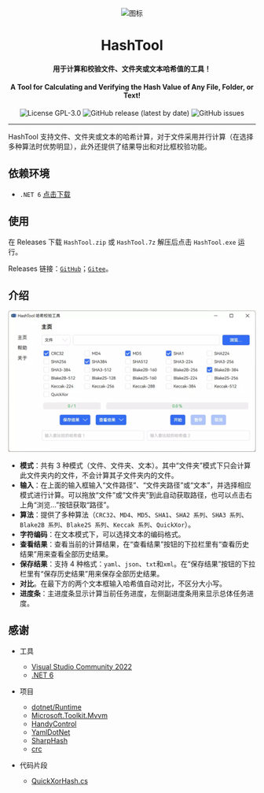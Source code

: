 <p align="center">
  <img src="HashTool/Resource/HashTool.ico" width = "128" height = "128" alt="图标"/>
</p>

<div align="center">

# HashTool

#### 用于计算和校验文件、文件夹或文本哈希值的工具！

#### A Tool for Calculating and Verifying the Hash Value of Any File, Folder, or Text!

![License GPL-3.0](https://img.shields.io/github/license/KiyanYang/HashTool)
![GitHub release (latest by date)](https://img.shields.io/github/v/release/KiyanYang/HashTool)
![GitHub issues](https://img.shields.io/github/issues/KiyanYang/HashTool)

</div>

---

HashTool 支持文件、文件夹或文本的哈希计算，对于文件采用并行计算（在选择多种算法时优势明显），此外还提供了结果导出和对比框校验功能。

## 依赖环境

- `.NET 6` [点击下载](https://dotnet.microsoft.com/download/dotnet/thank-you/runtime-desktop-6.0.3-windows-x64-installer)

## 使用

在 Releases 下载 `HashTool.zip` 或 `HashTool.7z` 解压后点击 `HashTool.exe` 运行。

Releases 链接：[`GitHub`](https://github.com/KiyanYang/HashTool/releases)；[`Gitee`](https://gitee.com/KiyanYang/HashTool/releases)。

## 介绍

![主页](./img/MainWindow.webp)

- **模式**：共有 3 种模式（文件、文件夹、文本）。其中“文件夹”模式下只会计算此文件夹内的文件，不会计算其子文件夹内的文件。
- **输入**：在上面的输入框输入“文件路径”、“文件夹路径”或“文本”，并选择相应模式进行计算。可以拖放“文件”或“文件夹”到此自动获取路径，也可以点击右上角“浏览…”按钮获取“路径”。
- **算法**：提供了多种算法（`CRC32`、`MD4`、`MD5`、`SHA1`、`SHA2 系列`、`SHA3 系列`、`Blake2B 系列`、`Blake2S 系列`、`Keccak 系列`、`QuickXor`）。
- **字符编码**：在文本模式下，可以选择文本的编码格式。
- **查看结果**：查看当前的计算结果，在“查看结果”按钮的下拉栏里有“查看历史结果”用来查看全部历史结果。
- **保存结果**：支持 4 种格式：`yaml`、`json`、`txt`和`xml`。在“保存结果”按钮的下拉栏里有“保存历史结果”用来保存全部历史结果。
- **对比**。在最下方的两个文本框输入哈希值自动对比，不区分大小写。
- **进度条**：主进度条显示计算当前任务进度，左侧副进度条用来显示总体任务进度。

## 感谢

- 工具

  - [Visual Studio Community 2022](https://visualstudio.microsoft.com/zh-hans/vs/community/)
  - [.NET 6](https://docs.microsoft.com/zh-cn/dotnet/api/?view=net-6.0)

- 项目

  - [dotnet/Runtime](https://github.com/dotnet/runtime)
  - [Microsoft.Toolkit.Mvvm](https://github.com/CommunityToolkit/WindowsCommunityToolkit)
  - [HandyControl](https://github.com/HandyOrg/HandyControl)
  - [YamlDotNet](https://github.com/aaubry/YamlDotNet)
  - [SharpHash](https://github.com/ron4fun/SharpHash)
  - [crc](https://github.com/invertedtomato/crc)

- 代码片段

  - [QuickXorHash.cs](https://gist.github.com/rgregg/c07a91964300315c6c3e77f7b5b861e4)
